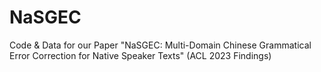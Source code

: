 # NaSGEC
Code &amp; Data for our Paper "NaSGEC: Multi-Domain Chinese Grammatical Error Correction for Native Speaker Texts" (ACL 2023 Findings)

